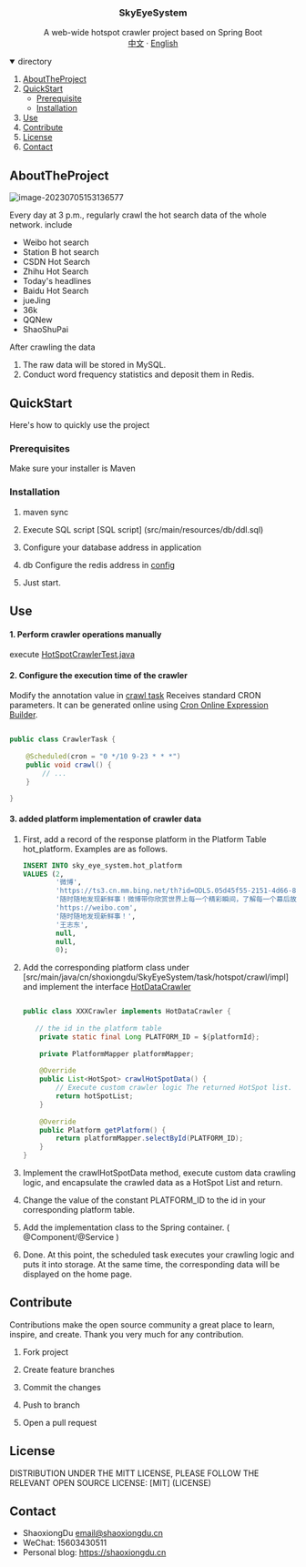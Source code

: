 <h3 align="center">SkyEyeSystem</h3>

  <p align="center">
     A web-wide hotspot crawler project based on Spring Boot
    <br />
    <a href="./README.md">中文</a>
    ·
    <a href="./README_en.md">English</a>
  </p>
<details open="open">
  <summary>directory</summary>
  <ol>
    <li>
      <a href="#AboutTheProject">AboutTheProject</a>
    </li>
    <li>
      <a href="#QuickStart">QuickStart</a>
      <ul>
        <li><a href="#Prerequisite">Prerequisite</a></li>
        <li><a href="#Installation">Installation</a></li>
      </ul>
    </li>
    <li><a href="#Use">Use</a></li>
    <li><a href="#Contribute">Contribute</a></li>
    <li><a href="#License">License</a></li>
    <li><a href="#Contact">Contact</a></li>
  </ol>
</details>

## AboutTheProject

![image-20230705153136577](https://images-1301128659.cos.ap-beijing.myqcloud.com/shaoxiongdu/202307051531026.png)

Every day at 3 p.m., regularly crawl the hot search data of the whole network. include

- Weibo hot search
- Station B hot search
- CSDN Hot Search
- Zhihu Hot Search
- Today's headlines
- Baidu Hot Search
- jueJing
- 36k
- QQNew
- ShaoShuPai

After crawling the data

1. The raw data will be stored in MySQL.
2. Conduct word frequency statistics and deposit them in Redis.

## QuickStart

Here's how to quickly use the project

### Prerequisites

Make sure your installer is Maven

### Installation

1. maven sync
2. Execute SQL script [SQL script] (src/main/resources/db/ddl.sql)
3. Configure your database address in application
4. db Configure the redis address in  [config](src/main/resources/config/redis.setting)

5. Just start.

## Use

#### 1. Perform crawler operations manually

execute [HotSpotCrawlerTest.java](src/test/java/cn/shoxiongdu/SkyEyeSystem/task/hotspot/crawl/BiliBiliCrawlerTest.java)

#### 2. Configure the execution time of the crawler

Modify the annotation value
in [crawl task](src/main/java/cn/shoxiongdu/SkyEyeSystem/task/hotspot/crawl/CrawlerTask.java)
Receives standard CRON parameters. It can be generated online
using [Cron Online Expression Builder](http://cron.ciding.cc/).

```java

public class CrawlerTask {
    
    @Scheduled(cron = "0 */10 9-23 * * *")
    public void crawl() {
        // ...
    }

}
```

#### 3. added platform implementation of crawler data

1. First, add a record of the response platform in the Platform Table hot_platform. Examples are as follows.

   ``` sql
   INSERT INTO sky_eye_system.hot_platform 
   VALUES (2, 
           '微博',
           'https://ts3.cn.mm.bing.net/th?id=ODLS.05d45f55-2151-4d66-83e5-d10018607094&w=32&h=32&qlt=90&pcl=fffffa&o=6&pid=1.2',
           '随时随地发现新鲜事！微博带你欣赏世界上每一个精彩瞬间，了解每一个幕后故事。分享你想表达的，让全世界都能听到你的心声！',
           'https://weibo.com', 
           '随时随地发现新鲜事！', 
           '王志东', 
           null, 
           null, 
           0);
   ```


2. Add the corresponding platform class under [src/main/java/cn/shoxiongdu/SkyEyeSystem/task/hotspot/crawl/impl] and
   implement the
   interface [HotDataCrawler](src/main/java/cn/shoxiongdu/SkyEyeSystem/task/hotspot/crawl/HotDataCrawler.java)
   ``` java
   
   public class XXXCrawler implements HotDataCrawler {
       
      // the id in the platform table
       private static final Long PLATFORM_ID = ${platformId};
       
       private PlatformMapper platformMapper;
       
       @Override
       public List<HotSpot> crawlHotSpotData() {
           // Execute custom crawler logic The returned HotSpot list.
           return hotSpotList;
       }
       
       @Override
       public Platform getPlatform() {
           return platformMapper.selectById(PLATFORM_ID);
       }
   }
   
   ```
3. Implement the crawlHotSpotData method, execute custom data crawling logic, and encapsulate the crawled data as a
   HotSpot List and return.

4. Change the value of the constant PLATFORM_ID to the id in your corresponding platform table.

5. Add the implementation class to the Spring container. ( @Component/@Service )

6. Done. At this point, the scheduled task executes your crawling logic and puts it into storage. At the same time, the
   corresponding data will be displayed on the home page.

## Contribute

Contributions make the open source community a great place to learn, inspire, and create. Thank you very much for any
contribution.

1. Fork project

2. Create feature branches

3. Commit the changes

4. Push to branch

5. Open a pull request

## License

DISTRIBUTION UNDER THE MITT LICENSE, PLEASE FOLLOW THE RELEVANT OPEN SOURCE LICENSE: [MIT] (LICENSE)

## Contact

- ShaoxiongDu email@shaoxiongdu.cn
- WeChat: 15603430511
- Personal blog: https://shaoxiongdu.cn
